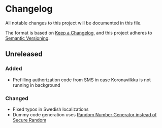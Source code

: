 # Changelog
All notable changes to this project will be documented in this file.

The format is based on [Keep a Changelog](https://keepachangelog.com/en/1.0.0/),
and this project adheres to [Semantic Versioning](https://semver.org/spec/v2.0.0.html).

## Unreleased

### Added
* Prefilling authorization code from SMS in case Koronavilkku is not running in background

### Changed
* Fixed typos in Swedish localizations
* Dummy code generation uses [Random Number Generator instead of Secure Random](https://github.com/THLfi/koronavilkku-ios/pull/5/commits/c0a872f4ea33cd1b29a8541552103939146acd7f)   
